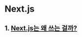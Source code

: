 # Next.js
## 1. [Next.js는 왜 쓰는 걸까?](https://github.com/ghtjd626/Study/tree/master/React/Next.js/Next.js%EB%8A%94%20%EC%99%9C%20%EC%93%B0%EB%8A%94%20%EA%B1%B8%EA%B9%8C%3F)
